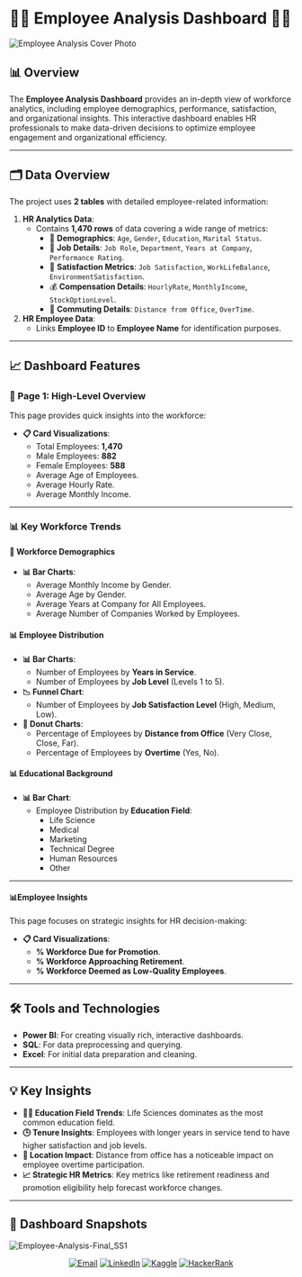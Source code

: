 # 👩‍💼 Employee Analysis Dashboard 👨‍💼  

![Employee Analysis Cover Photo](https://github.com/user-attachments/assets/f9c6a37a-1159-4e2d-af0a-317b7cbfba68)


## 📊 Overview  
The **Employee Analysis Dashboard** provides an in-depth view of workforce analytics, including employee demographics, performance, satisfaction, and organizational insights. This interactive dashboard enables HR professionals to make data-driven decisions to optimize employee engagement and organizational efficiency.  

---

## 🗂️ Data Overview  
The project uses **2 tables** with detailed employee-related information:  
1. **HR Analytics Data**:  
   - Contains **1,470 rows** of data covering a wide range of metrics:  
     - 📅 **Demographics**: `Age`, `Gender`, `Education`, `Marital Status`.  
     - 💼 **Job Details**: `Job Role`, `Department`, `Years at Company`, `Performance Rating`.  
     - 🏢 **Satisfaction Metrics**: `Job Satisfaction`, `WorkLifeBalance`, `EnvironmentSatisfaction`.  
     - 💰 **Compensation Details**: `HourlyRate`, `MonthlyIncome`, `StockOptionLevel`.  
     - 🚗 **Commuting Details**: `Distance from Office`, `OverTime`.  
2. **HR Employee Data**:  
   - Links **Employee ID** to **Employee Name** for identification purposes.  

---

## 📈 Dashboard Features  

### **📍 Page 1: High-Level Overview**  
This page provides quick insights into the workforce:  
- **📋 Card Visualizations**:  
  - Total Employees: **1,470**  
  - Male Employees: **882**  
  - Female Employees: **588**  
  - Average Age of Employees.  
  - Average Hourly Rate.  
  - Average Monthly Income.  

---

### **📊 Key Workforce Trends**  
#### **💼 Workforce Demographics**  
- **📊 Bar Charts**:  
  - Average Monthly Income by Gender.  
  - Average Age by Gender.  
  - Average Years at Company for All Employees.  
  - Average Number of Companies Worked by Employees.  

#### **📊 Employee Distribution**  
- **📊 Bar Charts**:  
  - Number of Employees by **Years in Service**.  
  - Number of Employees by **Job Level** (Levels 1 to 5).  
- **📉 Funnel Chart**:  
  - Number of Employees by **Job Satisfaction Level** (High, Medium, Low).  
- **🍩 Donut Charts**:  
  - Percentage of Employees by **Distance from Office** (Very Close, Close, Far).  
  - Percentage of Employees by **Overtime** (Yes, No).  

#### **📊 Educational Background**  
- **📊 Bar Chart**:  
  - Employee Distribution by **Education Field**:  
    - Life Science  
    - Medical  
    - Marketing  
    - Technical Degree  
    - Human Resources  
    - Other  

---

#### **📊Employee Insights**  
This page focuses on strategic insights for HR decision-making:  
- **📋 Card Visualizations**:  
  - **% Workforce Due for Promotion**.  
  - **% Workforce Approaching Retirement**.  
  - **% Workforce Deemed as Low-Quality Employees**.  

---

## 🛠️ Tools and Technologies  
- **Power BI**: For creating visually rich, interactive dashboards.  
- **SQL**: For data preprocessing and querying.  
- **Excel**: For initial data preparation and cleaning.  

---

## 💡 Key Insights  
- **👩‍🏫 Education Field Trends**: Life Sciences dominates as the most common education field.  
- **🕒 Tenure Insights**: Employees with longer years in service tend to have higher satisfaction and job levels.  
- **📍 Location Impact**: Distance from office has a noticeable impact on employee overtime participation.  
- **📈 Strategic HR Metrics**: Key metrics like retirement readiness and promotion eligibility help forecast workforce changes.  

---

## 📸 Dashboard Snapshots  
![Employee-Analysis-Final_SS1](https://github.com/user-attachments/assets/fef77bd6-0324-4c2c-bc04-0522c2641dcd)

<p align="center"> <a href="mailto:akshay.manchekar2002@gmail.com"><img src="https://img.shields.io/badge/Email-D14836?style=for-the-badge&logo=gmail&logoColor=white" alt="Email"></a> <a href="https://www.linkedin.com/in/akshaymanchekar"><img src="https://img.shields.io/badge/LinkedIn-0077B5?style=for-the-badge&logo=linkedin&logoColor=white" alt="LinkedIn"></a> <a href="https://www.kaggle.com/akshaymanchekar"><img src="https://img.shields.io/badge/Kaggle-20BEFF?style=for-the-badge&logo=kaggle&logoColor=white" alt="Kaggle"></a> <a href="https://www.hackerrank.com/akshay_mancheka1"><img src="https://img.shields.io/badge/HackerRank-2EC866?style=for-the-badge&logo=hackerrank&logoColor=white" alt="HackerRank"></a> </p>
